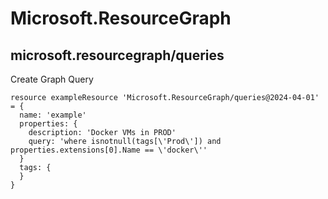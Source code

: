 # Microsoft.ResourceGraph

## microsoft.resourcegraph/queries

Create Graph Query
```bicep
resource exampleResource 'Microsoft.ResourceGraph/queries@2024-04-01' = {
  name: 'example'
  properties: {
    description: 'Docker VMs in PROD'
    query: 'where isnotnull(tags[\'Prod\']) and properties.extensions[0].Name == \'docker\''
  }
  tags: {
  }
}
```
